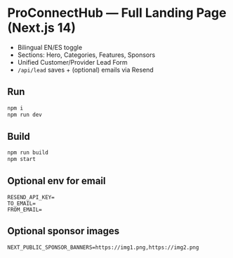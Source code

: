 # ProConnectHub — Full Landing Page (Next.js 14)

- Bilingual EN/ES toggle
- Sections: Hero, Categories, Features, Sponsors
- Unified Customer/Provider Lead Form
- `/api/lead` saves + (optional) emails via Resend

## Run
```bash
npm i
npm run dev
```

## Build
```bash
npm run build
npm start
```

## Optional env for email
```
RESEND_API_KEY=
TO_EMAIL=
FROM_EMAIL=
```

## Optional sponsor images
```
NEXT_PUBLIC_SPONSOR_BANNERS=https://img1.png,https://img2.png
```